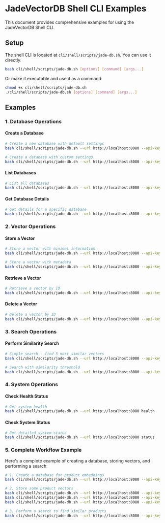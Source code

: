 # JadeVectorDB Shell CLI Examples

This document provides comprehensive examples for using the JadeVectorDB Shell CLI.

## Setup

The shell CLI is located at `cli/shell/scripts/jade-db.sh`. You can use it directly:

```bash
bash cli/shell/scripts/jade-db.sh [options] [command] [args...]
```

Or make it executable and use it as a command:

```bash
chmod +x cli/shell/scripts/jade-db.sh
./cli/shell/scripts/jade-db.sh [options] [command] [args...]
```

## Examples

### 1. Database Operations

#### Create a Database
```bash
# Create a new database with default settings
bash cli/shell/scripts/jade-db.sh --url http://localhost:8080 --api-key mykey123 create-db my_database

# Create a database with custom settings
bash cli/shell/scripts/jade-db.sh --url http://localhost:8080 --api-key mykey123 create-db product_embeddings "Database for product embeddings" 768 HNSW
```

#### List Databases
```bash
# List all databases
bash cli/shell/scripts/jade-db.sh --url http://localhost:8080 --api-key mykey123 list-dbs
```

#### Get Database Details
```bash
# Get details for a specific database
bash cli/shell/scripts/jade-db.sh --url http://localhost:8080 --api-key mykey123 get-db my_database_id
```

### 2. Vector Operations

#### Store a Vector
```bash
# Store a vector with minimal information
bash cli/shell/scripts/jade-db.sh --url http://localhost:8080 --api-key mykey123 --database-id my_db store vec_1 '[0.1, 0.2, 0.3, 0.4]'

# Store a vector with metadata
bash cli/shell/scripts/jade-db.sh --url http://localhost:8080 --api-key mykey123 --database-id my_db store vec_2 '[0.5, 0.6, 0.7, 0.8]' '{"category": "electronics", "price": 299.99}'
```

#### Retrieve a Vector
```bash
# Retrieve a vector by ID
bash cli/shell/scripts/jade-db.sh --url http://localhost:8080 --api-key mykey123 --database-id my_db retrieve vec_1
```

#### Delete a Vector
```bash
# Delete a vector by ID
bash cli/shell/scripts/jade-db.sh --url http://localhost:8080 --api-key mykey123 --database-id my_db delete vec_1
```

### 3. Search Operations

#### Perform Similarity Search
```bash
# Simple search - find 5 most similar vectors
bash cli/shell/scripts/jade-db.sh --url http://localhost:8080 --api-key mykey123 --database-id my_db search '[0.25, 0.35, 0.45, 0.55]' 5

# Search with similarity threshold
bash cli/shell/scripts/jade-db.sh --url http://localhost:8080 --api-key mykey123 --database-id my_db search '[0.25, 0.35, 0.45, 0.55]' 10 0.7
```

### 4. System Operations

#### Check Health Status
```bash
# Get system health
bash cli/shell/scripts/jade-db.sh --url http://localhost:8080 health
```

#### Check System Status
```bash
# Get detailed system status
bash cli/shell/scripts/jade-db.sh --url http://localhost:8080 status
```

### 5. Complete Workflow Example

Here's a complete example of creating a database, storing vectors, and performing a search:

```bash
# 1. Create a database for product embeddings
bash cli/shell/scripts/jade-db.sh --url http://localhost:8080 --api-key mykey123 create-db product_db "Product embeddings database" 4 HNSW

# 2. Store some product vectors
bash cli/shell/scripts/jade-db.sh --url http://localhost:8080 --api-key mykey123 --database-id product_db store laptop_1 '[0.8, 0.2, 0.1, 0.9]' '{"name": "UltraBook Pro", "category": "laptop", "price": 1299.99}'
bash cli/shell/scripts/jade-db.sh --url http://localhost:8080 --api-key mykey123 --database-id product_db store phone_1 '[0.9, 0.1, 0.8, 0.2]' '{"name": "SmartPhone X", "category": "phone", "price": 899.99}'
bash cli/shell/scripts/jade-db.sh --url http://localhost:8080 --api-key mykey123 --database-id product_db store tablet_1 '[0.7, 0.3, 0.6, 0.4]' '{"name": "Tablet Max", "category": "tablet", "price": 649.99}'

# 3. Perform a search to find similar products
bash cli/shell/scripts/jade-db.sh --url http://localhost:8080 --api-key mykey123 --database-id product_db search '[0.85, 0.15, 0.75, 0.25]' 5
```